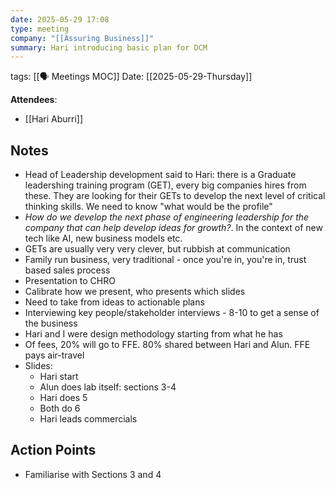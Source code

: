 ```yaml
---
date: 2025-05-29 17:08
type: meeting
company: "[[Assuring Business]]"
summary: Hari introducing basic plan for DCM
---
```

tags: [[🗣️ Meetings MOC]]
Date: [[2025-05-29-Thursday]]

**Attendees**: 
- [[Hari Aburri]]
## Notes
- Head of Leadership development said to Hari: there is a Graduate leadershing training program (GET), every big companies hires from these. They are looking for their GETs to develop the next level of critical thinking skills. We need to know "what would be the profile" 
- *How do we develop the next phase of engineering leadership for the company that can help develop ideas for growth?*. In the context of new tech like AI, new business models etc.
- GETs are usually very very clever, but rubbish at communication
- Family run business, very traditional - once you're in, you're in, trust based sales process
- Presentation to CHRO
- Calibrate how we present, who presents which slides
- Need to take from ideas to actionable plans
- Interviewing key people/stakeholder interviews - 8-10 to get a sense of the business
- Hari and I were design methodology starting from what he has
- Of fees, 20% will go to FFE. 80% shared between Hari and Alun. FFE pays air-travel
- Slides:
	- Hari start
	- Alun does lab itself: sections 3-4
	- Hari does 5
	- Both do 6
	- Hari leads commercials

## Action Points
- Familiarise with Sections 3 and 4

